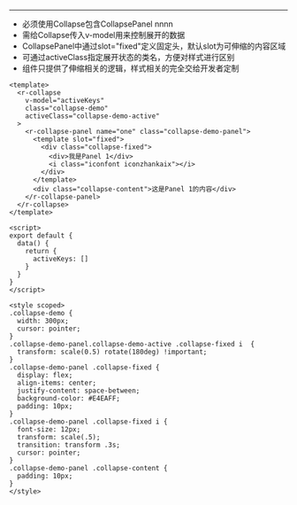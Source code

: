 ***

* 必须使用Collapse包含CollapsePanel nnnn
* 需给Collapse传入v-model用来控制展开的数据
* CollapsePanel中通过slot="fixed"定义固定头，默认slot为可伸缩的内容区域
* 可通过activeClass指定展开状态的类名，方便对样式进行区别
* 组件只提供了伸缩相关的逻辑，样式相关的完全交给开发者定制

```vue
<template>
  <r-collapse
    v-model="activeKeys"
    class="collapse-demo"
    activeClass="collapse-demo-active"
  >
    <r-collapse-panel name="one" class="collapse-demo-panel">
      <template slot="fixed">
        <div class="collapse-fixed">
          <div>我是Panel 1</div>
          <i class="iconfont iconzhankaix"></i>
        </div>
      </template>
      <div class="collapse-content">这是Panel 1的内容</div>
    </r-collapse-panel>
  </r-collapse>
</template>

<script>
export default {
  data() {
    return {
      activeKeys: []
    }
  }
}
</script>

<style scoped>
.collapse-demo {
  width: 300px;
  cursor: pointer;
}
.collapse-demo-panel.collapse-demo-active .collapse-fixed i  {
  transform: scale(0.5) rotate(180deg) !important;
}
.collapse-demo-panel .collapse-fixed {
  display: flex;
  align-items: center;
  justify-content: space-between;
  background-color: #E4EAFF;
  padding: 10px;
}
.collapse-demo-panel .collapse-fixed i {
  font-size: 12px;
  transform: scale(.5);
  transition: transform .3s;
  cursor: pointer;
}
.collapse-demo-panel .collapse-content {
  padding: 10px;
}
</style>
```